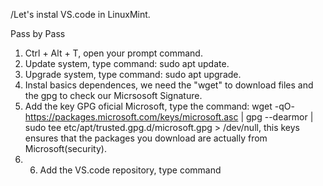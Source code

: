 /Let's instal VS.code in LinuxMint.

Pass by Pass

1. Ctrl + Alt + T, open your prompt command.
2. Update system, type command: sudo apt update.
3. Upgrade system, type command: sudo apt upgrade.
4. Instal basics dependences, we need the "wget" to download files and the gpg to check our Micrsosoft Signature.
5. Add the key GPG oficial Microsoft, type the command: wget -qO- https://packages.microsoft.com/keys/microsoft.asc | gpg --dearmor | sudo tee etc/apt/trusted.gpg.d/microsoft.gpg > /dev/null, this keys ensures that the packages you download are actually from Microsoft(security).
6. 6. Add the VS.code repository, type command

